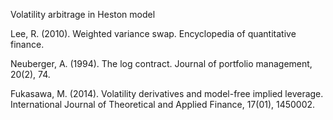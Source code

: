 Volatility arbitrage in Heston model

Lee, R. (2010). Weighted variance swap. Encyclopedia of quantitative finance.

Neuberger, A. (1994). The log contract. Journal of portfolio management, 20(2), 74.

Fukasawa, M. (2014). Volatility derivatives and model-free implied leverage. International Journal of Theoretical and Applied Finance, 17(01), 1450002.
